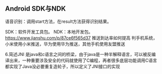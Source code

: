 ## Android SDK与NDK

语音识别：调用start方法，在result方法获得识别结果。

SDK：软件开发工具包。
NDK：本地开发包。
https://www.jianshu.com/p/87ce6f565d37
推送到达率如何提高
判手机系统，小米使用小米推送，华为使用华为推送，其他手机使用友盟推送

6.简述JNI
是java和c语言之间的桥梁，由于java是一种半解释语言，可以被反编译出来，一种重要涉及安全的代码就使用了C编程，再者很多底层功能调用C语言都实现了Java没必要重复造轮子，所以定义了JNI接口的实现
